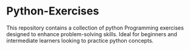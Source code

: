 # Python-Exercises
This repository contains a collection of python Programming exercises designed to enhance problem-solving skills. Ideal for beginners and intermediate learners looking to practice python concepts.
